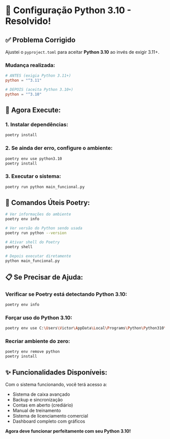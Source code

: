 # 🐍 Configuração Python 3.10 - Resolvido!

## ✅ Problema Corrigido

Ajustei o `pyproject.toml` para aceitar **Python 3.10** ao invés de exigir 3.11+.

### Mudança realizada:
```toml
# ANTES (exigia Python 3.11+)
python = "^3.11"

# DEPOIS (aceita Python 3.10+)  
python = "^3.10"
```

## 🚀 Agora Execute:

### 1. Instalar dependências:
```bash
poetry install
```

### 2. Se ainda der erro, configure o ambiente:
```bash
poetry env use python3.10
poetry install
```

### 3. Executar o sistema:
```bash
poetry run python main_funcional.py
```

## 🔧 Comandos Úteis Poetry:

```bash
# Ver informações do ambiente
poetry env info

# Ver versão do Python sendo usada
poetry run python --version

# Ativar shell do Poetry
poetry shell

# Depois executar diretamente
python main_funcional.py
```

## 📋 Se Precisar de Ajuda:

### Verificar se Poetry está detectando Python 3.10:
```bash
poetry env info
```

### Forçar uso do Python 3.10:
```bash
poetry env use C:\Users\Victor\AppData\Local\Programs\Python\Python310\python.exe
```

### Recriar ambiente do zero:
```bash
poetry env remove python
poetry install
```

## ✨ Funcionalidades Disponíveis:

Com o sistema funcionando, você terá acesso a:
- Sistema de caixa avançado
- Backup e sincronização 
- Contas em aberto (crediário)
- Manual de treinamento
- Sistema de licenciamento comercial
- Dashboard completo com gráficos

**Agora deve funcionar perfeitamente com seu Python 3.10!**